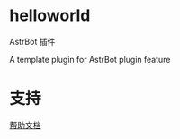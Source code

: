 # helloworld

AstrBot 插件

A template plugin for AstrBot plugin feature

# 支持

[帮助文档](https://astrbot.app)
